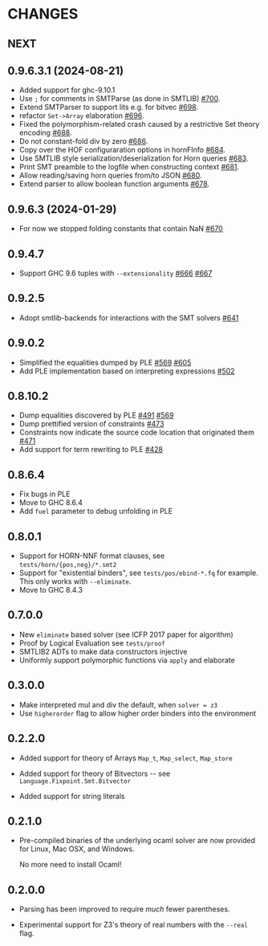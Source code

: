 # CHANGES

## NEXT


## 0.9.6.3.1 (2024-08-21)

- Added support for ghc-9.10.1
- Use `;` for comments in SMTParse (as done in SMTLIB) [#700](https://github.com/ucsd-progsys/liquid-fixpoint/pull/700).
- Extend SMTParser to support lits e.g. for bitvec [#698](https://github.com/ucsd-progsys/liquid-fixpoint/pull/698).
- refactor `Set->Array` elaboration [#696](https://github.com/ucsd-progsys/liquid-fixpoint/pull/696).
- Fixed the polymorphism-related crash caused by a restrictive Set theory encoding [#688](https://github.com/ucsd-progsys/liquid-fixpoint/pull/688).
- Do not constant-fold div by zero [#686](https://github.com/ucsd-progsys/liquid-fixpoint/issue/686).
- Copy over the HOF configuraration options in hornFInfo [#684](https://github.com/ucsd-progsys/liquid-fixpoint/pull/684).
- Use SMTLIB style serialization/deserialization for Horn queries [#683](https://github.com/ucsd-progsys/liquid-fixpoint/pull/683).
- Print SMT preamble to the logfile when constructing context [#681](https://github.com/ucsd-progsys/liquid-fixpoint/pull/681).
- Allow reading/saving horn queries from/to JSON [#680](https://github.com/ucsd-progsys/liquid-fixpoint/pull/680).
- Extend parser to allow boolean function arguments [#678](https://github.com/ucsd-progsys/liquid-fixpoint/pull/678).

## 0.9.6.3 (2024-01-29)

- For now we stopped folding constants that contain NaN [#670](https://github.com/ucsd-progsys/liquid-fixpoint/pull/670)

## 0.9.4.7

- Support GHC 9.6 tuples with `--extensionality` [#666](https://github.com/ucsd-progsys/liquid-fixpoint/issues/641) [#667](https://github.com/ucsd-progsys/liquid-fixpoint/issues/641)

## 0.9.2.5

- Adopt smtlib-backends for interactions with the SMT solvers [#641](https://github.com/ucsd-progsys/liquid-fixpoint/issues/641)

## 0.9.0.2

- Simplified the equalities dumped by PLE [#569](https://github.com/ucsd-progsys/liquid-fixpoint/issues/569) [#605](https://github.com/ucsd-progsys/liquid-fixpoint/issues/605)
- Add PLE implementation based on interpreting expressions [#502](https://github.com/ucsd-progsys/liquid-fixpoint/pull/502)

## 0.8.10.2

- Dump equalities discovered by PLE [#491](https://github.com/ucsd-progsys/liquid-fixpoint/pull/491) [#569](https://github.com/ucsd-progsys/liquid-fixpoint/issues/569)
- Dump prettified version of constraints [#473](https://github.com/ucsd-progsys/liquid-fixpoint/pull/473)
- Constraints now indicate the source code location that originated them [#471](https://github.com/ucsd-progsys/liquid-fixpoint/pull/471)
- Add support for term rewriting to PLE [#428](https://github.com/ucsd-progsys/liquid-fixpoint/pull/428)

## 0.8.6.4

- Fix bugs in PLE
- Move to GHC 8.6.4
- Add `fuel` parameter to debug unfolding in PLE

## 0.8.0.1

- Support for HORN-NNF format clauses, see `tests/horn/{pos,neg}/*.smt2`
- Support for "existential binders", see `tests/pos/ebind-*.fq` for example.
  This only works with `--eliminate`.
- Move to GHC 8.4.3

## 0.7.0.0

- New `eliminate` based solver (see ICFP 2017 paper for algorithm)
- Proof by Logical Evaluation see `tests/proof`
- SMTLIB2 ADTs to make data constructors injective
- Uniformly support polymorphic functions via `apply` and elaborate

## 0.3.0.0

- Make interpreted mul and div the default, when `solver = z3`
- Use `higherorder` flag to allow higher order binders into the environment

## 0.2.2.0

- Added support for theory of Arrays `Map_t`, `Map_select`, `Map_store`

- Added support for theory of Bitvectors -- see `Language.Fixpoint.Smt.Bitvector`

- Added support for string literals

## 0.2.1.0

- Pre-compiled binaries of the underlying ocaml solver are now
  provided for Linux, Mac OSX, and Windows.

  No more need to install Ocaml!

## 0.2.0.0

- Parsing has been improved to require *much* fewer parentheses.

- Experimental support for Z3's theory of real numbers with the `--real` flag.
